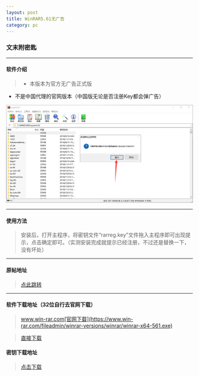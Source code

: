 ```yaml
---
layout: post
title: WinRAR5.61无广告
category: pc
---
```


### 文末附密匙

---
#### 软件介绍
> * 本版本为官方无广告正式版
* 不是中国代理的官网版本（中国版无论是否注册Key都会弹广告）


![图片](/pic/WinRAR.png "WinRAR")

---
#### 使用方法
> 安装后，打开主程序，将密钥文件“rarreg.key”文件拖入主程序即可出现提示，点击确定即可。（实测安装完成就提示已经注册，不过还是替换一下，没有坏处）


---
#### 原帖地址
> [点此跳转](https://www.52pojie.cn/thread-808559-1-1.html)

---
#### 软件下载地址（32位自行去官网下载）
> www.win-rar.com[官网下载](https://www.win-rar.com/fileadmin/winrar-versions/winrar/winrar-x64-561.exe)

> [直接下载](https://raw.githubusercontent.com/dagaoya/download/master/PC/winrar-x64-561sc.exe)


#### 密钥下载地址
> [点击下载](https://raw.githubusercontent.com/dagaoya/download/master/PC/rarreg.key)

